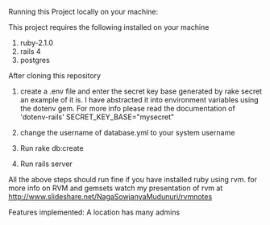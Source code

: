 Running this Project locally on your machine:

This project requires the following installed on your machine
1) ruby-2.1.0
2) rails 4 
3) postgres

After cloning this repository

1) create a .env file and enter the secret key base generated by rake secret an example of it is. I have abstracted it into environment variables using the dotenv gem. For more info please read the documentation of 'dotenv-rails'
SECRET_KEY_BASE="mysecret"

2) change the username of database.yml to your system username

3) Run rake db:create 
4) Run rails server

All the above steps should run fine if you have installed ruby using rvm. for more info on RVM and gemsets watch my presentation of rvm at http://www.slideshare.net/NagaSowjanyaMudunuri/rvmnotes

Features implemented:
A location has many admins 


